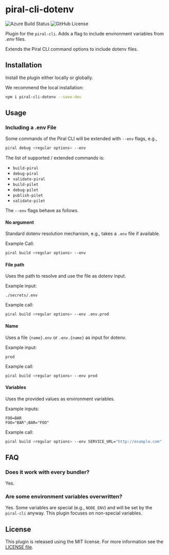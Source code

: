 # piral-cli-dotenv

![Azure Build Status](https://dev.azure.com/FlorianRappl/piral-cli-plugins/_apis/build/status/FlorianRappl.piral-cli-dotenv?branchName=master) ![GitHub License](https://img.shields.io/badge/license-MIT-blue.svg)

Plugin for the `piral-cli`. Adds a flag to include environment variables from *.env* files.

Extends the Piral CLI command options to include dotenv files.

## Installation

Install the plugin either locally or globally.

We recommend the local installation:

```sh
npm i piral-cli-dotenv --save-dev
```

## Usage

### Including a .env File

Some commands of the Piral CLI will be extended with `--env` flags, e.g.,

```sh
piral debug <regular options> --env
```

The list of supported / extended commands is:

- `build-piral`
- `debug-piral`
- `validate-piral`
- `build-pilet`
- `debug-pilet`
- `publish-pilet`
- `validate-pilet`

The `--env` flags behave as follows.

#### No argument

Standard dotenv resolution mechanism, e.g., takes a `.env` file if available.

Example Call:

```sh
piral build <regular options> --env
```

#### File path

Uses the path to resolve and use the file as dotenv input.

Example input:

```plain
./secrets/.env
```

Example call:

```sh
piral build <regular options> --env .env.prod
```

#### Name

Uses a file `{name}.env` or `.env.{name}` as input for dotenv.

Example input:

```plain
prod
```

Example call:

```sh
piral build <regular options> --env prod
```

#### Variables

Uses the provided values as environment variables.

Example inputs:

```plain
FOO=BAR
FOO="BAR";BAR="FOO"
```

Example call:

```sh
piral build <regular options> --env SERVICE_URL="http://example.com"
```

## FAQ

### Does it work with every bundler?

Yes.

### Are some environment variables overwritten?

Yes. Some variables are special (e.g., `NODE_ENV`) and will be set by the `piral-cli` anyway. This plugin focuses on non-special variables.

## License

This plugin is released using the MIT license. For more information see the [LICENSE file](./LICENSE).
